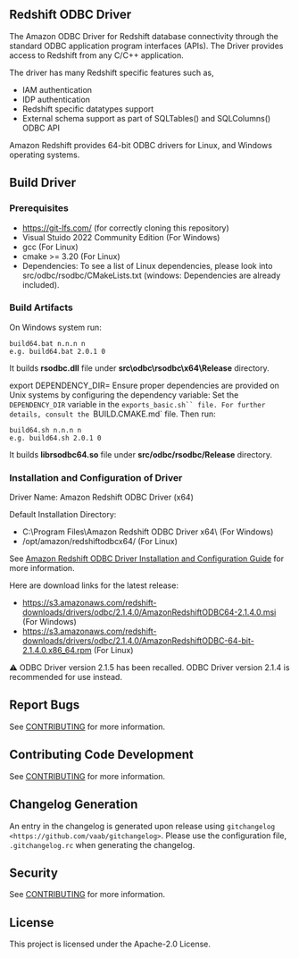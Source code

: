## Redshift ODBC Driver

The Amazon ODBC Driver for Redshift database connectivity through the standard ODBC application program interfaces (APIs). The Driver provides access to Redshift from any C/C++ application.

The driver has many Redshift specific features such as,

* IAM authentication
* IDP authentication
* Redshift specific datatypes support
* External schema support as part of SQLTables() and SQLColumns() ODBC API

Amazon Redshift provides 64-bit ODBC drivers for Linux, and Windows operating systems. 

## Build Driver
### Prerequisites
* https://git-lfs.com/ (for correctly cloning this repository)
* Visual Stuido 2022 Community Edition (For Windows)
* gcc (For Linux)
* cmake >= 3.20 (For Linux)
* Dependencies: To see a list of Linux dependencies, please look into src/odbc/rsodbc/CMakeLists.txt (windows: Dependencies are already included).

### Build Artifacts
On Windows system run:
```
build64.bat n.n.n n 
e.g. build64.bat 2.0.1 0

```
It builds **rsodbc.dll** file under **src\odbc\rsodbc\x64\Release** directory. 


export DEPENDENCY_DIR=
Ensure proper dependencies are provided on Unix systems by configuring the dependency variable: Set the `DEPENDENCY_DIR` variable in the `exports_basic.sh`` file. For further details, consult the `BUILD.CMAKE.md` file.
Then run:
```
build64.sh n.n.n n
e.g. build64.sh 2.0.1 0
```

It builds **librsodbc64.so** file under **src/odbc/rsodbc/Release** directory. 

### Installation and Configuration of Driver

Driver Name: Amazon Redshift ODBC Driver (x64)

Default Installation Directory:
* C:\Program Files\Amazon Redshift ODBC Driver x64\ (For Windows)
* /opt/amazon/redshiftodbcx64/ (For Linux)

See [Amazon Redshift ODBC Driver Installation and Configuration Guide](https://docs.aws.amazon.com/redshift/latest/mgmt/odbc20-install.html) for more information.

Here are download links for the latest release:
* https://s3.amazonaws.com/redshift-downloads/drivers/odbc/2.1.4.0/AmazonRedshiftODBC64-2.1.4.0.msi (For Windows)
* https://s3.amazonaws.com/redshift-downloads/drivers/odbc/2.1.4.0/AmazonRedshiftODBC-64-bit-2.1.4.0.x86_64.rpm (For Linux)

⚠️ ODBC Driver version 2.1.5 has been recalled. ODBC Driver version 2.1.4 is recommended for use instead.

## Report Bugs

See [CONTRIBUTING](CONTRIBUTING.md#Reporting-Bugs/Feature-Requests) for more information.

## Contributing Code Development

See [CONTRIBUTING](CONTRIBUTING.md#Contributing-via-Pull-Requests) for more information.

## Changelog Generation
An entry in the changelog is generated upon release using `gitchangelog <https://github.com/vaab/gitchangelog>`.
Please use the configuration file, ``.gitchangelog.rc`` when generating the changelog.
	 
## Security

See [CONTRIBUTING](CONTRIBUTING.md#security-issue-notifications) for more information.

## License

This project is licensed under the Apache-2.0 License.

